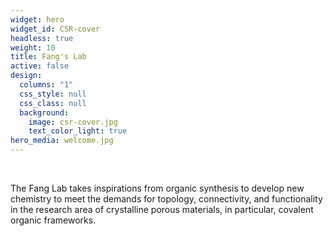 ```yaml
---
widget: hero
widget_id: CSR-cover
headless: true
weight: 10
title: Fang's Lab
active: false
design:
  columns: "1"
  css_style: null
  css_class: null
  background:
    image: csr-cover.jpg
    text_color_light: true
hero_media: welcome.jpg
---
```

<br>

<!--StartFragment-->

The Fang Lab takes inspirations from organic synthesis to develop new chemistry to meet the demands for topology, connectivity, and functionality in the research area of crystalline porous materials, in particular, covalent organic frameworks.

<!--EndFragment-->